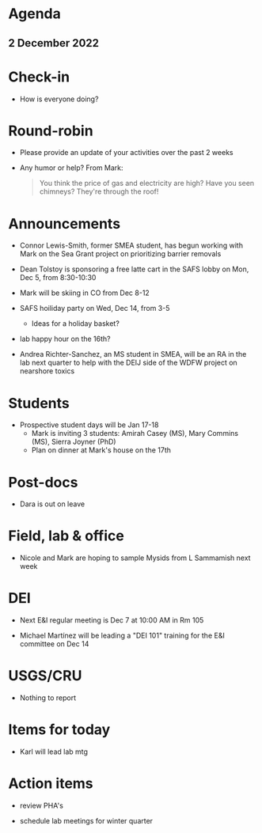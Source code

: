 # Agenda

## 2 December 2022


# Check-in

* How is everyone doing?


# Round-robin

* Please provide an update of your activities over the past 2 weeks

* Any humor or help? From Mark:
    > You think the price of gas and electricity are high? Have you seen chimneys? They're through the roof!


# Announcements

* Connor Lewis-Smith, former SMEA student, has begun working with Mark on the Sea Grant project on prioritizing barrier removals

* Dean Tolstoy is sponsoring a free latte cart in the SAFS lobby on Mon, Dec 5, from 8:30-10:30

* Mark will be skiing in CO from Dec 8-12

* SAFS hoiliday party on Wed, Dec 14, from 3-5  
    * Ideas for a holiday basket?

* lab happy hour on the 16th?

* Andrea Richter-Sanchez, an MS student in SMEA, will be an RA in the lab next quarter to help with the DEIJ side of the WDFW project on nearshore toxics


# Students

* Prospective student days will be Jan 17-18  
    * Mark is inviting 3 students: Amirah Casey (MS), Mary Commins (MS), Sierra Joyner (PhD)  
    * Plan on dinner at Mark's house on the 17th


# Post-docs

* Dara is out on leave


# Field, lab & office

* Nicole and Mark are hoping to sample Mysids from L Sammamish next week


# DEI

* Next E&I regular meeting is Dec 7 at 10:00 AM in Rm 105

* Michael Martínez will be leading a "DEI 101" training for the E&I committee on Dec 14


# USGS/CRU

* Nothing to report


# Items for today

* Karl will lead lab mtg


# Action items

* review PHA's

* schedule lab meetings for winter quarter
